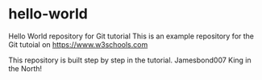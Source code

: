 # hello-world
Hello World repository for Git tutorial
This is an example repository for the Git tutoial on https://www.w3schools.com

This repository is built step by step in the tutorial.
Jamesbond007
King in the North!
